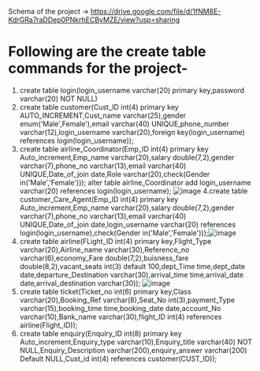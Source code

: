 Schema of the project -> https://drive.google.com/file/d/1fNM8E-KdrGRa7raDDep0PNkrhECByMZE/view?usp=sharing

# Following are the create table commands for the project-

1. create table login(login_username varchar(20) primary key,password varchar(20) NOT NULL)
2. create table customer(Cust_ID int(4) primary key AUTO_INCREMENT,Cust_name varchar(25),gender enum('Male',Female'),email varchar(40) UNIQUE,phone_number varchar(12),login_username varchar(20),foreign key(login_username) references login(login_username));
3. create table airline_Coordinator(Emp_ID int(4) primary key Auto_increment,Emp_name varchar(20),salary double(7,2),gender varchar(7),phone_no varchar(13),email varchar(40) UNIQUE,Date_of_join date,Role varchar(20),check(Gender in('Male','Female')));
   alter table airline_Coordinator add login_username varchar(20) references login(login_username);
![image](https://user-images.githubusercontent.com/59526292/113536707-5543d600-95f4-11eb-8f7e-50bda577efc4.png)
4.create table customer_Care_Agent(Emp_ID int(4) primary key Auto_increment,Emp_name varchar(20),salary double(7,2),gender varchar(7),phone_no varchar(13),email varchar(40) UNIQUE,Date_of_join date,login_username varchar(20) references login(login_username),check(Gender in('Male','Female')));![image](https://user-images.githubusercontent.com/59526292/113536769-7d333980-95f4-11eb-93f2-7f1d958ec660.png)
5. create table airline(FLight_ID int(4) primary key,Flight_Type varchar(20),Airline_name varchar(30),Reference_no varchar(6),economy_Fare double(7,2),buisness_fare double(8,2),vacant_seats int(3) default 100,dept_Time time,dept_date date,departure_Destination varchar(30),arrival_time time,arrival_date date,arrival_destination varchar(30));
![image](https://user-images.githubusercontent.com/59526292/113536871-c3889880-95f4-11eb-8dc7-c2dbf62a9e4e.png)
6. create table ticket(Ticket_no int(6) primary key,Class varchar(20),Booking_Ref varchar(8),Seat_No int(3),payment_Type varchar(15),booking_time time,booking_date date,account_No varchar(10),Bank_name varchar(30),flight_ID int(4) references airline(Flight_ID));
7.  create table enquiry(Enquiry_ID int(8) primary key Auto_increment,Enquiry_type varchar(10),Enquiry_title varchar(40) NOT NULL,Enquiry_Description varchar(200),enquiry_answer varchar(200) Default NULL,Cust_id int(4) references customer(CUST_ID));

 


 
